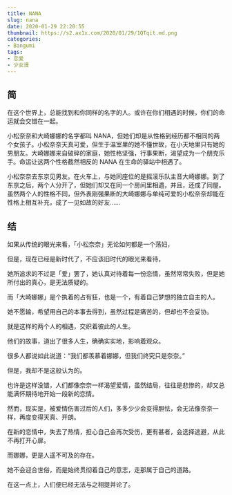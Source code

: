```yaml
---
title: NANA
slug: nana
date: 2020-01-29 22:20:55
thumbnail: https://s2.ax1x.com/2020/01/29/1QTqit.md.png
categories:
- Bangumi
tags:
- 恋爱
- 少女漫
---
```


## 简

在这个世界上，总能找到和你同样的名字的人。或许在你们相遇的时候，你们的命运就会交错在一起。

小松奈奈和大崎娜娜的名字都叫 NANA，但她们却是从性格到经历都不相同的两个女孩子。小松奈奈天真可爱，但生于温室里的她不懂世故，在小天地里只有她的男朋友。大崎娜娜来自破碎的家庭，她性格坚强，行事果断，渴望成为一个朋克乐手。命运让这两个性格截然相反的 NANA 在生命的驿站中相遇了。

小松奈奈去东京见男友。在火车上，与她同座位的是摇滚乐队主音大崎娜娜。到了东京之后，两个人分开了，但她们却又在同一个房间里相遇，并且，还成了同屋。虽然两个人的性格不同，但外表刚强果断的大崎娜娜与单纯可爱的小松奈奈却能在性格上相互补充，成了一见如故的好友……

## 结

如果从传统的眼光来看，「小松奈奈」无论如何都是一个荡妇，

但是，现在已经是新时代了，不应该旧时代的眼光来看待，

她所追求的不过是「爱」罢了，她认真对待着每一份恋情，虽然常常失败，但是她所付出的真心，是无法质疑的。

而「大崎娜娜」是个执着的占有狂，也是一个，有着自己梦想的独立自主的人。

她不愿输，希望用自己的本事去得到，虽然过程是痛苦的，但却也不会妥协。

就是这样的两个人的相遇，交织着彼此的人生。

他们的故事，道出了很多人生，确确实实地，影响着观众。

很多人都说如此说道：“我们都羡慕着娜娜，但我们终究只是奈奈。”

但是，我却不是这般认为的。

也许是这样没错，人们都像奈奈一样渴望爱情，虽然结局，往往是悲惨的，却又总能满怀期待地开始一段新的恋情。

然而，现实是，被爱情伤害过后的人们，多多少少会变得胆怯，会无法像奈奈一样，再度变得天真、开朗。

在新的恋情中，失去了热情，担心自己会再次受伤，更有甚者，会选择逃避，从此不再打开心扉。

而娜娜，更是人遥不可及的存在。

她不会迎合世俗，而是始终贯彻着自己的意志，走那属于自己的道路。

在这一点上，人们便已经无法与之相提并论了。
